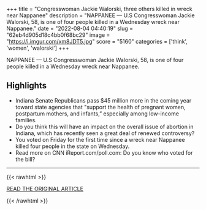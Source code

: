 +++
title = "Congresswoman Jackie Walorski, three others killed in wreck near Nappanee"
description = "NAPPANEE — U.S Congresswoman Jackie Walorski, 58, is one of four people killed in a Wednesday wreck near Nappanee."
date = "2022-08-04 04:40:19"
slug = "62eb4d905d18c4bb0f68bc29"
image = "https://i.imgur.com/xm8JDT5.jpg"
score = "5160"
categories = ['think', 'women', 'walorski']
+++

NAPPANEE — U.S Congresswoman Jackie Walorski, 58, is one of four people killed in a Wednesday wreck near Nappanee.

## Highlights

- Indiana Senate Republicans pass $45 million more in the coming year toward state agencies that "support the health of pregnant women, postpartum mothers, and infants,” especially among low-income families.
- Do you think this will have an impact on the overall issue of abortion in Indiana, which has recently seen a great deal of renewed controversy?
- You voted on Friday for the first time since a wreck near Nappanee killed four people in the state on Wednesday.
- Read more on CNN iReport.com/poll.com: Do you know who voted for the bill?

---

{{< rawhtml >}}
  <p class="article-category">
    <a target="_blank" href="https://www.goshennews.com/news/congresswoman-jackie-walorski-has-been-killed-in-wreck-near-nappanee/article_9a1bee18-135f-11ed-afd2-675a6f25d4c3.html">READ THE ORIGINAL ARTICLE</a>
  </p>
{{< /rawhtml >}}
